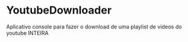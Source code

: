 # YoutubeDownloader
Aplicativo console para fazer o download de uma playlist de vídeos do youtube INTEIRA
